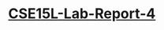 # <a href="https://connorthefan.github.io/CSE15L-Lab-Report-4/" target="_blank">CSE15L-Lab-Report-4</a>

